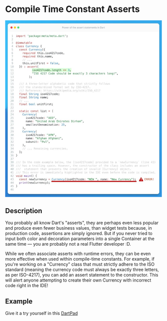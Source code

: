 # Compile Time Constant Asserts

![Preview](./preview.jpeg)

## Description

You probably all know Dart's "asserts", they are perhaps even less popular and produce even fewer business values, than widget tests because, in production code, assertions are simply ignored. But if you never tried to input both color and decoration parameters into a single Container at the same time — you are probably not a real Flutter developer :D.

While we often associate asserts with runtime errors, they can be even more effective when used within compile-time constants. For example, if you're working on a "Currency" class that must strictly adhere to the ISO standard (meaning the currency code must always be exactly three letters, as per ISO-4217), you can add an assert statement to the constructor. This will alert anyone attempting to create their own Currency with incorrect code right in the IDE!

## Example

Give it a try yourself in this [DartPad](https://dartpad.dev/?id=5ec11f88986f8a396f7ae5e09cf4087f)